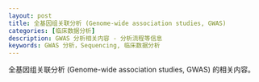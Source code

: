 ```yaml
---
layout: post
title: 全基因组关联分析 (Genome-wide association studies, GWAS)
categories: [临床数据分析]
description: GWAS 分析相关内容 - 分析流程等信息
keywords: GWAS 分析，Sequencing, 临床数据分析
---
```


全基因组关联分析 (Genome-wide association studies, GWAS) 的相关内容。
